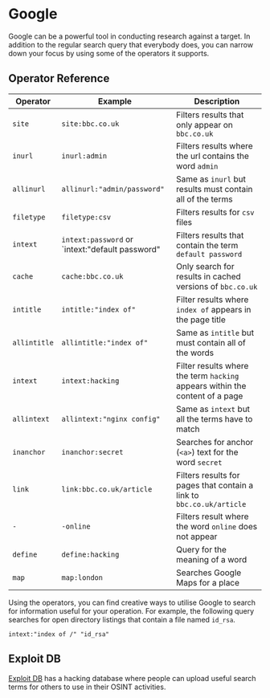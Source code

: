 # Google

Google can be a powerful tool in conducting research against a target. In addition to the regular search query that everybody does, you can narrow down your focus by using some of the operators it supports.

## Operator Reference

| Operator | Example | Description |
| -- | -- | -- |
| `site` | `site:bbc.co.uk` | Filters results that only appear on `bbc.co.uk` |
| `inurl` | `inurl:admin` | Filters results where the url contains the word `admin` |
| `allinurl` | `allinurl:"admin/password"` | Same as `inurl` but results must contain all of the terms |
| `filetype` | `filetype:csv` | Filters results for `csv` files |
|  `intext` | `intext:password` or `intext:"default password" | Filters results that contain the term `default password` |
| `cache` | `cache:bbc.co.uk` | Only search for results in cached versions of `bbc.co.uk` |
| `intitle` | `intitle:"index of"` | Filter results where `index of` appears in the page title |
| `allintitle` | `allintitle:"index of"` | Same as `intitle` but must contain all of the words |
| `intext` | `intext:hacking` | Filter results where the term `hacking` appears within the content of a page |
| `allintext` | `allintext:"nginx config"` | Same as `intext` but all the terms have to match |
| `inanchor` | `inanchor:secret` | Searches for anchor (`<a>`) text for the word `secret` |
| `link` | `link:bbc.co.uk/article` | Filters results for pages that contain a link to `bbc.co.uk/article` |
| `-` | `-online` | Filters result where the word `online` does not appear |
| `define` | `define:hacking` | Query for the meaning of a word |
| `map` | `map:london` | Searches Google Maps for a place |

Using the operators, you can find creative ways to utilise Google to search for information useful for your operation. For example, the following query searches for open directory listings that contain a file named `id_rsa`.

```
intext:"index of /" "id_rsa"
```

## Exploit DB

[Exploit DB](https://www.exploit-db.com/google-hacking-database) has a hacking database where people can upload useful search terms for others to use in their OSINT activities.